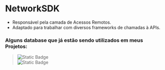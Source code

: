 # NetworkSDK

- Responsável pela camada de Acessos Remotos.
- Adaptado para trabalhar com diversos frameworks de chamadas à APIs.

  
### Alguns database que já estão sendo utilizados em meus Projetos:

> ![Static Badge](https://img.shields.io/badge/URLSession-green?style=for-the-badge) <br>
> ![Static Badge](https://img.shields.io/badge/Alamofire-green?style=for-the-badge) <br>

